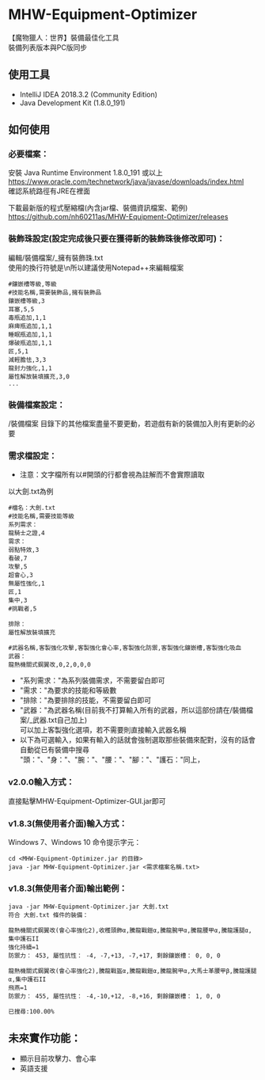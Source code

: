 # MHW-Equipment-Optimizer

【魔物獵人：世界】裝備最佳化工具\
裝備列表版本與PC版同步

## 使用工具

-	IntelliJ IDEA 2018.3.2 (Community Edition)
-	Java Development Kit (1.8.0_191)

## 如何使用

### 必要檔案：

安裝 Java Runtime Environment 1.8.0_191 或以上\
https://www.oracle.com/technetwork/java/javase/downloads/index.html \
確認系統路徑有JRE在裡面

下載最新版的程式壓縮檔(內含jar檔、裝備資訊檔案、範例)\
https://github.com/nh60211as/MHW-Equipment-Optimizer/releases

### 裝飾珠設定(設定完成後只要在獲得新的裝飾珠後修改即可)：

編輯/裝備檔案/_擁有裝飾珠.txt\
使用的換行符號是\n所以建議使用Notepad++來編輯檔案
```
#鑲嵌槽等級,等級
#技能名稱,需要裝飾品,擁有裝飾品
鑲嵌槽等級,3
耳塞,5,5
毒瓶追加,1,1
麻痺瓶追加,1,1
睡眠瓶追加,1,1
爆破瓶追加,1,1
匠,5,1
減輕膽怯,3,3
龍封力強化,1,1
屬性解放裝填擴充,3,0
...
```

### 裝備檔案設定：
/裝備檔案 目錄下的其他檔案盡量不要更動，若遊戲有新的裝備加入則有更新的必要

### 需求檔設定：

* 注意：文字檔所有以#開頭的行都會視為註解而不會實際讀取

以大劍.txt為例
```
#檔名：大劍.txt
#技能名稱,需要技能等級
系列需求：
龍騎士之證,4
需求：
弱點特效,3
看破,7
攻擊,5
超會心,3
無屬性強化,1
匠,1
集中,3
#挑戰者,5

排除：
屬性解放裝填擴充

#武器名稱,客製強化攻擊,客製強化會心率,客製強化防禦,客製強化鑲嵌槽,客製強化吸血
武器：
龍熱機關式鋼翼改,0,2,0,0,0

```
* "系列需求："為系列裝備需求，不需要留白即可
* "需求："為要求的技能和等級數
* "排除："為要排除的技能，不需要留白即可
* "武器："為武器名稱(目前我不打算輸入所有的武器，所以這部份請在/裝備檔案/_武器.txt自己加上)\
可以加上客製強化選項，若不需要則直接輸入武器名稱
* 以下為可選輸入，如果有輸入的話就會強制選取那些裝備來配對，沒有的話會自動從已有裝備中搜尋\
"頭："、"身："、"腕："、"腰："、"腳："、"護石："同上，

### v2.0.0輸入方式：
直接點擊MHW-Equipment-Optimizer-GUI.jar即可

### v1.8.3(無使用者介面)輸入方式：
Windows 7、Windows 10 命令提示字元：
```
cd <MHW-Equipment-Optimizer.jar 的目錄>
java -jar MHW-Equipment-Optimizer.jar <需求檔案名稱.txt>
```

### v1.8.3(無使用者介面)輸出範例：
```
java -jar MHW-Equipment-Optimizer.jar 大劍.txt
符合 大劍.txt 條件的裝備：

龍熱機關式鋼翼改(會心率強化2),收穫頭飾α,騰龍戰鎧α,騰龍腕甲α,騰龍腰甲α,騰龍護腿α,集中護石II
強化持續=1
防禦力： 453, 屬性抗性： -4, -7,+13, -7,+17, 剩餘鑲嵌槽： 0, 0, 0

龍熱機關式鋼翼改(會心率強化2),騰龍戰盔α,騰龍戰鎧α,騰龍腕甲α,大馬士革腰甲β,騰龍護腿α,集中護石II
飛燕=1
防禦力： 455, 屬性抗性： -4,-10,+12, -8,+16, 剩餘鑲嵌槽： 1, 0, 0

已搜尋:100.00%

```

## 未來實作功能：
* 顯示目前攻擊力、會心率
* 英語支援
